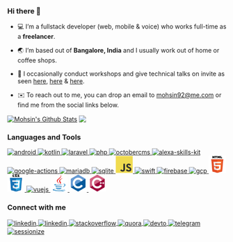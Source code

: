 ### Hi there 👋

- 💻 I’m a fullstack developer (web, mobile & voice) who works full-time as a **freelancer**.

- 🌏 I’m based out of **Bangalore, India** and I usually work out of home or coffee shops.

- 🎤 I occasionally conduct workshops and give technical talks on invite as seen <a href="https://www.facebook.com/media/set/?vanity=tempestronics&set=a.902464919932970" target="_blank">here</a>, <a href="https://www.facebook.com/media/set/?vanity=tempestronics&set=a.956885694490892" target="_blank">here</a> & <a href="https://www.facebook.com/media/set/?vanity=tempestronics&set=a.1248606431985482" target="_blank">here</a>.

- ✉️ To reach out to me, you can drop an email to mohsin92@me.com or find me from the social links below.

<a href="https://github.com/mohsin">
<img align="center" alt="Mohsin's Github Stats" src="https://github-readme-stats-glyzzeiyw-saifurrahmanmohsin.vercel.app/api?username=mohsin&show_icons=true&hide_border=true&count_private=true&include_all_commits=true&theme=radical" height="180px" /></a>

<a href="https://github.com/mohsin">
  <img align="center" src="https://github-readme-stats-glyzzeiyw-saifurrahmanmohsin.vercel.app/api/top-langs/?username=mohsin&layout=compact&theme=radical" height="180px" />
</a>

### Languages and Tools
 
<a href="https://developer.android.com" target="_blank">
    <img src="https://upload.wikimedia.org/wikipedia/commons/d/d7/Android_robot.svg" alt="android" width="40" height="40"/>
</a>
<a href="https://kotlinlang.org" target="_blank">
    <img src="https://upload.wikimedia.org/wikipedia/commons/0/06/Kotlin_Icon.svg" alt="kotlin" width="40" height="40"/>
</a>
<a href="https://laravel.com" target="_blank">
    <img src="https://laravel.com/img/logomark.min.svg" alt="laravel" width="40" height="40"/>
</a>
<a href="https://php.net" target="_blank">
    <img src="https://iconarchive.com/download/i105644/papirus-team/papirus-apps/github-bartzaalberg-php-tester.ico" alt="php" width="40" height="40"/>
</a>
<a href="https://octobercms.com" target="_blank">
    <img src="https://upload.wikimedia.org/wikipedia/commons/4/41/OctoberCMS.png" alt="octobercms" width="40" height="40"/>
</a>
<a href="https://developer.amazon.com/en-US/alexa/alexa-skills-kit" target="_blank">
    <img src="https://upload.wikimedia.org/wikipedia/commons/c/cc/Amazon_Alexa_App_Logo.png" alt="alexa-skills-kit" width="40" height="40"/>
</a>
<a href="https://developers.google.com/assistant" target="_blank">
    <img src="https://upload.wikimedia.org/wikipedia/en/2/2c/Google_Actions_Logo.png" alt="google-actions" width="40" height="40"/>
</a>
<a href="https://mariadb.com" target="_blank">
    <img src="https://mariadb.com/wp-content/uploads/2019/11/mariadb-logo-vert_blue-transparent.png" alt="mariadb" width="40" height="40"/>
</a>
<a href="https://www.sqlite.org/" target="_blank">
    <img src="https://upload.wikimedia.org/wikipedia/commons/thumb/9/97/Sqlite-square-icon.svg/1200px-Sqlite-square-icon.svg.png" alt="sqlite" width="40" height="40"/>
</a>
<a href="https://developer.mozilla.org/en-US/docs/Web/JavaScript" target="_blank">
    <img src="https://raw.githubusercontent.com/devicons/devicon/master/icons/javascript/javascript-original.svg" alt="javascript" width="40" height="40"/>
</a>
<a href="https://developer.apple.com/swift/" target="_blank">
    <img src="https://developer.apple.com/assets/elements/icons/swift/swift-64x64_2x.png" alt="swift" width="40" height="40"/>
</a>
<a href="https://firebase.google.com/" target="_blank">
    <img src="https://www.vectorlogo.zone/logos/firebase/firebase-icon.svg" alt="firebase" width="40" height="40"/>
</a>
<a href="https://cloud.google.com/" target="_blank">
    <img src="https://upload.wikimedia.org/wikipedia/commons/0/01/Google-cloud-platform.svg" alt="gcp" width="40" height="40"/>
</a>
<a href="https://www.w3.org/html" target="_blank">
    <img src="https://raw.githubusercontent.com/devicons/devicon/master/icons/html5/html5-original-wordmark.svg" alt="html5" width="40" height="40"/>
</a>
<a href="https://developer.mozilla.org/en-US/docs/Web/CSS" target="_blank">
    <img src="https://raw.githubusercontent.com/devicons/devicon/master/icons/css3/css3-original-wordmark.svg" alt="css3" width="40" height="40"/>
</a>
<a href="https://vuejs.org" target="_blank">
    <img src="https://vuejs.org/images/logo.png" alt="vuejs" width="40" height="40"/>
</a>
<a href="https://java.com" target="_blank">
    <img src="https://raw.githubusercontent.com/devicons/devicon/master/icons/java/java-original.svg" alt="java" width="40" height="40"/>
</a>
<a href="https://www.cprogramming.com" target="_blank">
    <img src="https://raw.githubusercontent.com/devicons/devicon/master/icons/c/c-original.svg" alt="c" width="40" height="40"/>
</a>
<a href="https://www.w3schools.com/cpp" target="_blank">
    <img src="https://raw.githubusercontent.com/devicons/devicon/master/icons/cplusplus/cplusplus-original.svg" alt="cplusplus" width="40" height="40"/>
</a>

### Connect with me

<a href="http://linkedin.com/in/saifurrahmanmohsin" target="_blank">
    <img align="center" src="https://play-lh.googleusercontent.com/fqYJHtyzZzA4vacRzeJoB93QNvA5-mvR-8UB5oVLxdYDSTpfLp_KgYD4IqVGJUgFEJo" alt="linkedin" height="40" width="40" />
</a>
<a href="https://twitter.com/SaifurMohsin" target="_blank">
    <img align="center" src="https://img.favpng.com/6/9/8/wikipedia-logo-computer-icons-portable-network-graphics-vector-graphics-png-favpng-QPaA3LPdUAp2nRJfgW6SgDULD.jpg" alt="linkedin" height="40" width="40" />
</a>
<a href="https://stackoverflow.com/story/saifurmohsin" target="_blank">
    <img align="center" src="https://encrypted-tbn0.gstatic.com/images?q=tbn:ANd9GcQ24g27z39-sZ6dtevQctMv38UqI9g8S-gx8K8-WHOadb647rwR3mnMB__ZVK_0Lt-Wz2U&usqp=CAU" alt="stackoverflow" height="40" width="40" />
</a>
<a href="https://www.quora.com/profile/Saifur-Rahman-Mohsin" target="_blank">
    <img align="center" src="https://qph.fs.quoracdn.net/main-qimg-d049946241e53481209a8938b70321e0" alt="quora" height="40" width="40" />
</a>
<a href="https://dev.to/mohsin" target="_blank">
    <img align="center" src="https://d2fltix0v2e0sb.cloudfront.net/dev-black.png" alt="devto" height="40" width="40" />
</a>
<a href="http://t.me/SaifurMohsin" target="_blank">
    <img align="center" src="https://web.telegram.org/img/logo_share.png" alt="telegram" height="40" width="40" />
</a>
<a href="https://sessionize.com/saifur-rahman-mohsin" target="_blank">
    <img align="center" src="https://sessionize.com/landing/images/brand/logo/sessionize-avatar.png" alt="sessionize" height="40" width="40" />
</a>
